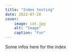 ```yaml
---
title: "Index testing"
date: 2022-07-28
cover:
    image: cat.jpg
    alt: "Image"
    caption: "Fun"
---
```


Some infos here for the index
